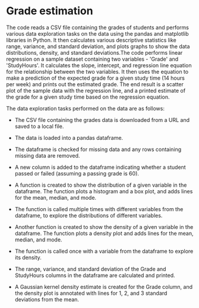 # Grade estimation
The code reads a CSV file containing the grades of students and performs various data exploration tasks on the data using the pandas and matplotlib libraries in Python. It then calculates various descriptive statistics like range, variance, and standard deviation, and plots graphs to show the data distributions, density, and standard deviations.The code performs linear regression on a sample dataset containing two variables - 'Grade' and 'StudyHours'. It calculates the slope, intercept, and regression line equation for the relationship between the two variables. It then uses the equation to make a prediction of the expected grade for a given study time (14 hours per week) and prints out the estimated grade. The end result is a scatter plot of the sample data with the regression line, and a printed estimate of the grade for a given study time based on the regression equation.

The data exploration tasks performed on the data are as follows:

   *  The CSV file containing the grades data is downloaded from a URL and saved to a local file.

   *  The data is loaded into a pandas dataframe.

   *  The dataframe is checked for missing data and any rows containing missing data are removed.

   *  A new column is added to the dataframe indicating whether a student passed or failed (assuming a passing grade is 60).

   *  A function is created to show the distribution of a given variable in the dataframe. The function plots a histogram and a box plot, and adds lines for the mean, median, and mode.

   *  The function is called multiple times with different variables from the dataframe, to explore the distributions of different variables.

   *  Another function is created to show the density of a given variable in the dataframe. The function plots a density plot and adds lines for the mean, median, and mode.

   *  The function is called once with a variable from the dataframe to explore its density.

   *  The range, variance, and standard deviation of the Grade and StudyHours columns in the dataframe are calculated and printed.

   *  A Gaussian kernel density estimate is created for the Grade column, and the density plot is annotated with lines for 1, 2, and 3 standard deviations from the mean.
